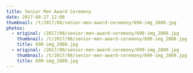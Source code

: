 ```yaml
---
title: Senior Men Award Ceremony
date: 2017-08-27 12:00
thumbnail: /t/2017/08/senior-men-award-ceremony/698-img_2808.jpg
photos:
  - original: /2017/08/senior-men-award-ceremony/698-img_2808.jpg
    thumbnail: /t/2017/08/senior-men-award-ceremony/698-img_2808.jpg
    title: 698-img_2808.jpg
  - original: /2017/08/senior-men-award-ceremony/699-img_2809.jpg
    thumbnail: /t/2017/08/senior-men-award-ceremony/699-img_2809.jpg
    title: 699-img_2809.jpg
---
```

